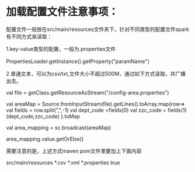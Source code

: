# 加载配置文件注意事项：
配置文件一般放在src/main/resources文件夹下，针对不同类型的配置文件spark有不同方式来读取：

1.key-value类型的配置，一般为.properties文件

PropertiesLoader.getInstance().getProperty("paramName"）

2.普通文本，可以为csv/txt,文件大小不超过500M，通过如下方式读取，并广播出去。

val file = getClass.getResourceAsStream("/config-area.properties")

val areaMap = Source.fromInputStream(file).getLines().toArray.map{row=>
  val fields = row.split(",",-1)
  val dept_code =fields(0)
  val zzc_code = fields(1)
  (dept_code,zzc_code)
}.toMap

val area_mapping = sc.broadcast(areaMap)

area_mapping.value.getOrElse()

需要注意的是，上述方式maven pom文件<build></build>里要加上下面内容

 <resources>
      <resource>
        <directory>src/main/resources</directory>
        <includes>
          <include>*.csv</include>
          <include>*.xml</include>
          <include>*.properties</include>
        </includes>
        <filtering>true</filtering>
      </resource>
 </resources>
